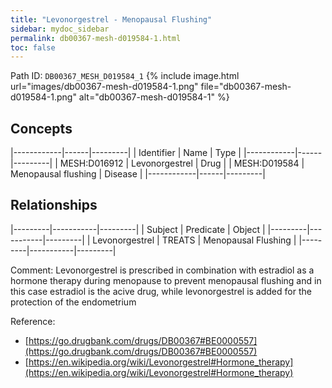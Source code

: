```yaml
---
title: "Levonorgestrel - Menopausal Flushing"
sidebar: mydoc_sidebar
permalink: db00367-mesh-d019584-1.html
toc: false 
---
```



Path ID: `DB00367_MESH_D019584_1`
{% include image.html url="images/db00367-mesh-d019584-1.png" file="db00367-mesh-d019584-1.png" alt="db00367-mesh-d019584-1" %}

## Concepts

|------------|------|---------|
| Identifier | Name | Type    |
|------------|------|---------|
| MESH:D016912 | Levonorgestrel | Drug |
| MESH:D019584 | Menopausal flushing | Disease |
|------------|------|---------|

## Relationships

|---------|-----------|---------|
| Subject | Predicate | Object  |
|---------|-----------|---------|
| Levonorgestrel | TREATS | Menopausal Flushing |
|---------|-----------|---------|

Comment: Levonorgestrel is prescribed in combination with estradiol as a hormone therapy during menopause to prevent menopausal flushing and in this case estradiol is the acive drug, while levonorgestrel is added for the protection of the endometrium

Reference: 
  - [https://go.drugbank.com/drugs/DB00367#BE0000557](https://go.drugbank.com/drugs/DB00367#BE0000557)
  - [https://en.wikipedia.org/wiki/Levonorgestrel#Hormone_therapy](https://en.wikipedia.org/wiki/Levonorgestrel#Hormone_therapy)
